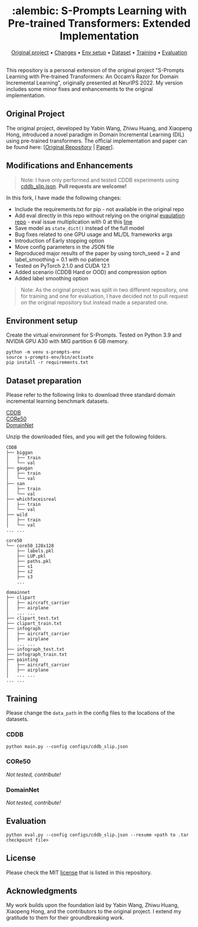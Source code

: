 <div align="center">
  <h1 align="center">:alembic: S-Prompts Learning with Pre-trained Transformers: Extended Implementation</h1>
  <p align="center"> 
  </p>
</div>

<div align="center">
    <a href=#original-project>Original project</a>
    •
    <a href=#modifications-and-enhancements>Changes</a>
    •
    <a href=#environment-setup>Env setup</a>
    •
    <a href=#dataset-preparation>Dataset</a>
    •
    <a href=#training >Training</a>
    •
    <a href=#evaluation >Evaluation</a>
</div>
<br>

This repository is a personal extension of the original project "S-Prompts Learning with Pre-trained Transformers: An Occam’s Razor for Domain Incremental Learning", originally presented at NeurIPS 2022. My version includes some minor fixes and enhancements to the original implementation.

## Original Project

The original project, developed by Yabin Wang, Zhiwu Huang, and Xiaopeng Hong, introduced a novel paradigm in Domain Incremental Learning (DIL) using pre-trained transformers. The official implementation and paper can be found here: [[Original Repository](https://github.com/iamwangyabin/S-Prompts) | [Paper](https://openreview.net/pdf?id=ZVe_WeMold)].

## Modifications and Enhancements

>Note: I have only performed and tested CDDB experiments using [cddb_slip.json](configs/cddb_slip.json). **Pull requests are welcome!**

In this fork, I have made the following changes:

- Include the requirements.txt for pip - not available in the original repo 
- Add eval directly in this repo without relying on the original [evaulation repo](https://github.com/iamwangyabin/SPrompts_eval) - eval issue multiplication with 0 at this [line](https://github.com/iamwangyabin/SPrompts_eval/blob/9e63db433650102b51d1232d7aff4a56dbeb3d59/eval.py#L131) 
- Save model as `state_dict()` instead of the full model
- Bug fixes related to one GPU usage and ML/DL frameworks args
- Introduction of Early stopping option
- Move config parameters in the JSON file
- Reproduced major results of the paper by using torch_seed = 2 and label_smoothing = 0.1 with no patience
- Tested on PyTorch 2.1.0 and CUDA 12.1
- Added scenario (CDDB Hard or OOD) and compression option
- Added label smoothing option


> Note: As the original project was split in two different repository, one for training and one for evaluation, I have decided not to pull request on the original repository but instead made a separated one.


## Environment setup
Create the virtual environment for S-Prompts. Tested on Python 3.9 and NVIDIA GPU A30 with MIG partition 6 GB memory.

```
python -m venv s-prompts-env
source s-prompts-env/bin/activate
pip install -r requirements.txt
```

## Dataset preparation
Please refer to the following links to download three standard domain incremental learning benchmark datasets. 

[CDDB](https://github.com/Coral79/CDDB)  
[CORe50](https://vlomonaco.github.io/core50/index.html#dataset)  
[DomainNet](http://ai.bu.edu/M3SDA/)  

Unzip the downloaded files, and you will get the following folders.
```
CDDB
├── biggan
│   ├── train
│   └── val
├── gaugan
│   ├── train
│   └── val
├── san
│   ├── train
│   └── val
├── whichfaceisreal
│   ├── train
│   └── val
├── wild
│   ├── train
│   └── val
... ...
```

```
core50
└── core50_128x128
    ├── labels.pkl
    ├── LUP.pkl
    ├── paths.pkl
    ├── s1
    ├── s2
    ├── s3
    ...
```

```
domainnet
├── clipart
│   ├── aircraft_carrier
│   ├── airplane
│   ... ...
├── clipart_test.txt
├── clipart_train.txt
├── infograph
│   ├── aircraft_carrier
│   ├── airplane
│   ... ...
├── infograph_test.txt
├── infograph_train.txt
├── painting
│   ├── aircraft_carrier
│   ├── airplane
│   ... ...
... ...
```


## Training

Please change the `data_path` in the config files to the locations of the datasets.

### CDDB
```
python main.py --config configs/cddb_slip.json
```

### CORe50

_Not tested, contribute!_

### DomainNet

_Not tested, contribute!_

## Evaluation
```
python eval.py --config configs/cddb_slip.json --resume <path to .tar checkpoint file>
```

## License

Please check the MIT  [license](./LICENSE) that is listed in this repository.

## Acknowledgments

My work builds upon the foundation laid by Yabin Wang, Zhiwu Huang, Xiaopeng Hong, and the contributors to the original project. I extend my gratitude to them for their groundbreaking work.